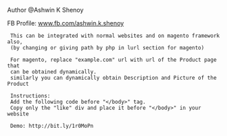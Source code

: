 Author @Ashwin K Shenoy

FB Profile: www.fb.com/ashwin.k.shenoy

     This can be integrated with normal websites and on magento framework also,
     (by changing or giving path by php in lurl section for magento)
     
     For magento, replace "example.com" url with url of the Product page that 
     can be obtained dynamically.
     similarly you can dynamically obtain Description and Picture of the Product
     
     Instructions:
     Add the following code before "</body>" tag.
     Copy only the "like" div and place it before "</body>" in your website
     
     Demo: http://bit.ly/1r0MoPn
